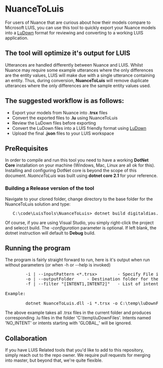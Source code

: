 # NuanceToLuis
For users of Nuance that are curious about how their models compare to Microsoft LUIS, you can use this tool to quickly export your Nuance models into a [LuDown](https://github.com/Microsoft/botbuilder-tools/tree/master/packages/Ludown) format for reviewing and converting to a working LUIS application. 

## The tool will optimize it's output for LUIS 
Utterances are handled differently between Nuance and LUIS. Whilst Nuance may require some example utterances where the only differences are the entity values, LUIS will make due with a single utterance containing an entity. Thus, during conversion, **NuanceToLuis** will remove duplicate utterances where the only differences are the sample entity values used.

## The suggested workflow is as follows: 
- Export your models from Nuance into **.trsx** files
- Convert the exported files to **.lu** using NuanceToLuis
- Review the LuDown files before exporting
- Convert the LuDown files into a LUIS friendly format using [LuDown](https://github.com/Microsoft/botbuilder-tools/tree/master/packages/Ludown)
- Upload the final **.json** files to your LUIS workspace

## PreRequisites
In order to compile and run this tool you need to have a working **DotNet Core** installation on your machine (Windows, Mac, Linux are all ok for this). Installing and configuring DotNet core is beyond the scope of this document. *NuanceToLuis* was built using **dotnet core 2.1** for your reference.

### Building a Release version of the tool
Navigate to your cloned folder, change directory to the base folder for the NuanceToLuis solution and type: 
<pre>
   C:\code\LuisTools\NuanceToLuis> dotnet build digitaldias.sln --configuration Release
</pre>
Of course, if you are using Visual Studio, you simply right-click the project and selecct build.
The *-configuration* parameter is optional. If left blank, the dotnet instruction will default to **Debug** build.

## Running the program
The program is fairly straight forward to run, here is it's output when run without parameters (or when -h or --help is invoked)

<pre>
        -i | --inputPattern <*.trsx>        - Specify File input pattern, absolute or relative
        -o | --outputFolder <folderSpec>    - Destination folder for the generated *.lu files
        -f | --filter "[INTENT1,INTENT2]"   - List of intents to ignore

Example:

        dotnet NuanceToLuis.dll -i *.trsx -o C:\temp\luDownFiles -f "NO_INTENT, GLOBAL_*"
</pre>

The above example takes all .trsx files in the current folder and produces corresponding
.lu files in the folder 'C:\temp\luDownFiles'. Intents named 'NO_INTENT' or intents
starting with 'GLOBAL_' will be ignored.

## Collaboration
If you have LUIS Related tools that you'd like to add to this repository, simply reach out to the repo owner. We require pull requests for merging into master, but beyond that, we're quite flexible.

